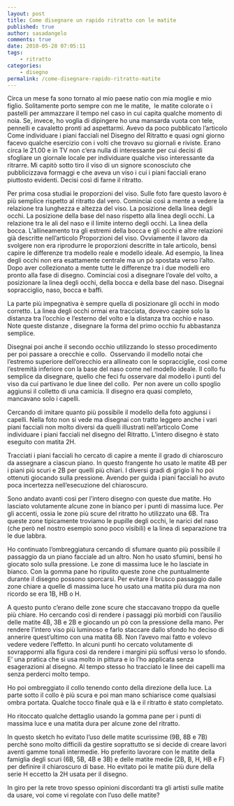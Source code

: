 ```yaml
---
layout: post
title: Come disegnare un rapido ritratto con le matite
published: true
author: sasadangelo
comments: true
date: 2010-05-28 07:05:11
tags:
    - ritratto
categories:
    - disegno
permalink: /come-disegnare-rapido-ritratto-matite
---
```




  Circa un mese fa sono tornato al mio paese natio con mia moglie e mio figlio. Solitamente porto sempre con me le matite,  le matite colorate o i pastelli per ammazzare il tempo nel caso in cui capita qualche momento di noia. Se, invece, ho voglia di dipingere ho una mansarda vuota con tele, pennelli e cavaletto pronti ad aspettarmi. Avevo da poco pubblicato l&#8217;articolo Come individuare i piani facciali nel Disegno del Ritratto e quasi ogni giorno facevo qualche esercizio con i volti che trovavo su giornali e riviste. Erano circa le 21.00 e in TV non c&#8217;era nulla di interessante per cui decisi di sfogliare un giornale locale per individuare qualche viso interessante da ritrarre. Mi capitò sotto tiro il viso di un signore sconosciuto che pubblicizzava formaggi e che aveva un viso i cui i piani facciali erano piuttosto evidenti. Decisi così di farne il ritratto.



  Per prima cosa studiai le proporzioni del viso. Sulle foto fare questo lavoro è più semplice rispetto al ritratto dal vero. Cominciai così a mente a vedere la relazione tra lunghezza e altezza del viso. La posizione della linea degli occhi. La posizione della base del naso rispetto alla linea degli occhi. La relazione tra le ali del naso e il limite interno degli occhi. La linea della bocca. L&#8217;allineamento tra gli estremi della bocca e gli occhi e altre relazioni già descritte nell&#8217;articolo Proporzioni del viso. Ovviamente il lavoro da svolgere non era riprodurre le proporzioni descritte in tale articolo, bensì capire le differenze tra modello reale e modello ideale. Ad esempio, la linea degli occhi non era esattamente centrale ma un pò spostata verso l&#8217;alto. Dopo aver collezionato a mente tutte le differenze tra i due modelli ero pronto alla fase di disegno. Cominciai così a disegnare l&#8217;ovale del volto, a posizionare la linea degli occhi, della bocca e della base del naso. Disegnai sopracciglio, naso, bocca e baffi.





  La parte più impegnativa è sempre quella di posizionare gli occhi in modo corretto. La linea degli occhi ormai era tracciata, dovevo capire solo la distanza tra l&#8217;occhio e l&#8217;esterno del volto e la distanza tra occhio e naso. Note queste distanze , disegnare la forma del primo occhio fu abbastanza semplice.





  Disegnai poi anche il secondo occhio utilizzando lo stesso procedimento per poi passare a orecchie e collo.  Osservando il modello notai che l&#8217;estremo superiore dell&#8217;orecchio era allineato con le sopracciglie, così come l&#8217;estremità inferiore con la base del naso come nel modello ideale. Il collo fu semplice da disegnare, quello che feci fu osservare dal modello i punti del viso da cui partivano le due linee del collo.  Per non avere un collo spoglio aggiunsi il colletto di una camicia. Il disegno era quasi completo, mancavano solo i capelli.





  Cercando di imitare quanto più possibile il modello della foto aggiunsi i capelli. Nella foto non si vede ma disegnai con tratto leggero anche i vari piani facciali non molto diversi da quelli illustrati nell&#8217;articolo Come individuare i piani facciali nel disegno del Ritratto. L&#8217;intero disegno è stato eseguito con matita 2H.





  Tracciati i piani facciali ho cercato di capire a mente il grado di chiaroscuro da assegnare a ciascun piano. In questo frangente ho usato le matite 4B per i piani più scuri e 2B per quelli più chiari. I diversi gradi di grigio li ho poi ottenuti giocando sulla pressione. Avendo per guida i piani facciali ho avuto poca incertezza nell&#8217;esecuzione del chiaroscuro.





  Sono andato avanti così per l&#8217;intero disegno con queste due matite. Ho lasciato volutamente alcune zone in bianco per i punti di massima luce. Per gli accenti, ossia le zone più scure del ritratto ho utilizzato una 6B. Tra queste zone tipicamente troviamo le pupille degli occhi, le narici del naso (che però nel nostro esempio sono poco visibili) e la linea di separazione tra le due labbra.





  Ho continuato l&#8217;ombreggiatura cercando di sfumare quanto più possibile il passaggio da un piano facciale ad un altro. Non ho usato sfumini, bensì ho giocato solo sulla pressione. Le zone di massima luce le ho lasciate in bianco. Con la gomma pane ho ripulito queste zone che puntualmente durante il disegno possono sporcarsi. Per evitare il brusco passaggio dalle zone chiare a quelle di massima luce ho usato una matita più dura ma non ricordo se era 1B, HB o H.





  A questo punto c&#8217;erano delle zone scure che staccavano troppo da quelle più chiare. Ho cercando così di rendere i passaggi più morbidi con l&#8217;ausilio delle matite 4B, 3B e 2B e giocando un pò con la pressione della mano. Per rendere l&#8217;intero viso più luminoso e farlo staccare dallo sfondo ho deciso di annerire quest&#8217;ultimo con una matita 6B. Non l&#8217;avevo mai fatto e volevo vedere vedere l&#8217;effetto. In alcuni punti ho cercato volutamente di sovrappormi alla figura così da rendere i margini più soffusi verso lo sfondo. E&#8217; una pratica che si usa molto in pittura e io l&#8217;ho applicata senza esagerazioni al disegno. Al tempo stesso ho tracciato le linee dei capelli ma senza perderci molto tempo.





  Ho poi ombreggiato il collo tenendo conto della direzione della luce. La parte sotto il collo è più scura e poi man mano schiarisce come qualsiasi ombra portata. Qualche tocco finale quà e là e il ritratto è stato completato.




Ho ritoccato qualche dettaglio usando la gomma pane per i punti di massima luce e una matita dura per alcune zone del ritratto.




  In questo sketch ho evitato l&#8217;uso delle matite scurissime (9B, 8B e 7B) perchè sono molto difficili da gestire soprattutto se si decide di creare lavori aventi gamme tonali intermedie. Ho preferito lavorare con le matite della famiglia degli scuri (6B, 5B, 4B e 3B) e delle matite medie (2B, B, H, HB e F) per definire il chiaroscuro di base. Ho evitato poi le matite più dure della serie H eccetto la 2H usata per il disegno.


In giro per la rete trovo spesso opinioni discordanti tra gli artisti sulle matite da usare, voi come vi regolate con l&#8217;uso delle matite?
